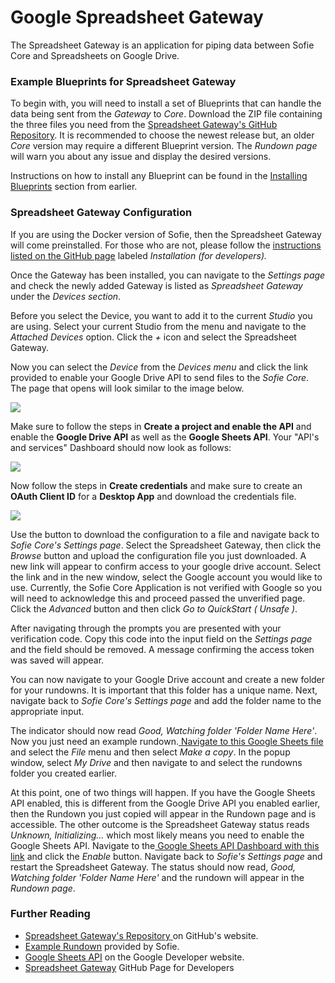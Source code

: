 # Google Spreadsheet Gateway

The Spreadsheet Gateway is an application for piping data between Sofie Core and Spreadsheets on Google Drive.

### Example Blueprints for Spreadsheet Gateway

To begin with, you will need to install a set of Blueprints that can handle the data being sent from the _Gateway_ to _Core_. Download the ZIP file containing the three files you need from the [Spreadsheet Gateway's GitHub Repository](https://github.com/SuperFlyTV/sofie-blueprints-spreadsheet/releases). It is recommended to choose the newest release but, an older _Core_ version may require a different Blueprint version. The _Rundown page_ will warn you about any issue and display the desired versions. 

Instructions on how to install any Blueprint can be found in the [Installing Blueprints](../../installing-blueprints.md) section from earlier. 

### Spreadsheet Gateway Configuration

If you are using the Docker version of Sofie, then the Spreadsheet Gateway will come preinstalled. For those who are not, please follow the [instructions listed on the GitHub page](https://github.com/SuperFlyTV/sofie-blueprints-spreadsheet) labeled _Installation \(for developers\)._

Once the Gateway has been installed, you can navigate to the _Settings page_ and check the newly added Gateway is listed as _Spreadsheet Gateway_ under the _Devices section_. 

Before you select the Device, you want to add it to the current _Studio_ you are using. Select your current Studio from the menu and navigate to the _Attached Devices_ option. Click the _+_ icon and select the Spreadsheet Gateway.

Now you can select the _Device_ from the _Devices menu_ and click the link provided to enable your Google Drive API to send files to the _Sofie Core_. The page that opens will look similar to the image below.

![](/gitbook/assets/screenshot-2021-05-07-154534.png)

Make sure to follow the steps in **Create a project and enable the API** and enable the **Google Drive API** as well as the **Google Sheets API**. Your "API's and services" Dashboard should now look as follows:

![](/gitbook/assets/screenshot-2021-05-07-154935.png)

Now follow the steps in **Create credentials** and make sure to create an **OAuth Client ID** for a **Desktop App** and download the credentials file.

![](/gitbook/assets/screenshot-2021-05-07-155351.png)

Use the button to download the configuration to a file and navigate back to _Sofie Core's Settings page_. Select the Spreadsheet Gateway, then click the _Browse_ button and upload the configuration file you just downloaded. A new link will appear to confirm access to your google drive account. Select the link and in the new window, select the Google account you would like to use. Currently, the Sofie Core Application is not verified with Google so you will need to acknowledge this and proceed passed the unverified page. Click the _Advanced_ button and then click _Go to QuickStart \( Unsafe \)_. 

After navigating through the prompts you are presented with your verification code. Copy this code into the input field on the _Settings page_ and the field should be removed. A message confirming the access token was saved will appear.

You can now navigate to your Google Drive account and create a new folder for your rundowns. It is important that this folder has a unique name. Next, navigate back to _Sofie Core's Settings page_ and add the folder name to the appropriate input.

The indicator should now read _Good, Watching folder 'Folder Name Here'_. Now you just need an example rundown.[ Navigate to this Google Sheets file](https://docs.google.com/spreadsheets/d/1iyegRv5MxYYtlVu8uEEMkBYXsLL-71PAMrNW0ZfWRUw/edit?usp=sharing) and select the _File_ menu and then select _Make a copy_. In the popup window, select _My Drive_ and then navigate to and select the rundowns folder you created earlier.

At this point, one of two things will happen. If you have the Google Sheets API enabled, this is different from the Google Drive API you enabled earlier, then the Rundown you just copied will appear in the Rundown page and is accessible. The other outcome is the Spreadsheet Gateway status reads _Unknown, Initializing..._ which most likely means you need to enable the Google Sheets API. Navigate to the[ Google Sheets API Dashboard with this link](https://console.developers.google.com/apis/library/sheets.googleapis.com?) and click the _Enable_ button. Navigate back to _Sofie's Settings page_ and restart the Spreadsheet Gateway. The status should now read, _Good, Watching folder 'Folder Name Here'_ and the rundown will appear in the _Rundown page_. 

### Further Reading

* [Spreadsheet Gateway's ](https://github.com/SuperFlyTV/sofie-blueprints-spreadsheet/releases)[Repository](https://github.com/SuperFlyTV/sofie-blueprints-spreadsheet/releases)[ ](https://github.com/SuperFlyTV/sofie-blueprints-spreadsheet/releases)on GitHub's website.
* [Example Rundown](https://docs.google.com/spreadsheets/d/1iyegRv5MxYYtlVu8uEEMkBYXsLL-71PAMrNW0ZfWRUw/edit?usp=sharing) provided by Sofie.
* [Google Sheets API](https://console.developers.google.com/apis/library/sheets.googleapis.com?) on the Google Developer website.
* [Spreadsheet Gateway](https://github.com/SuperFlyTV/spreadsheet-gateway) GitHub Page for Developers

